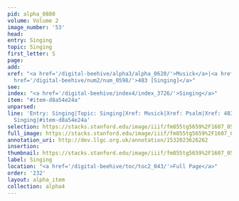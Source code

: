 ```yaml
---
pid: alpha_0880
volume: Volume 2
image_number: '53'
head: 
entry: Singing
topic: Singing
first_letter: S
page: 
add: 
xref: "<a href='/digital-beehive/alpha3/alpha_0620/'>Musick</a>|<a href='/digital-beehive/alpha4/alpha_0756/'>Psalm</a>|<a
  href='/digital-beehive/num2/num_0598/'>483 [Singing]</a>"
see: 
index: "<a href='/digital-beehive/index4/index_3726/'>Singing</a>"
item: "#item-d8a54e24a"
unparsed: 
line: 'Entry: Singing|Topic: Singing|Xref: Musick|Xref: Psalm|Xref: 483 [Singing]|Index:
  Singing|#item-d8a54e24a'
selection: https://stacks.stanford.edu/image/iiif/fm855tg5659%2F1607_0520/304,2792,3078,576/full/0/default.jpg
full_image: https://stacks.stanford.edu/image/iiif/fm855tg5659%2F1607_0520/full/full/0/default.jpg
annotation_uri: http://dev.llgc.org.uk/annotation/1532023626262
insertion: 
thumbnail: https://stacks.stanford.edu/image/iiif/fm855tg5659%2F1607_0520/304,2792,600,180/250,/0/default.jpg
label: Singing
location: "<a href='/digital-beehive/toc/toc2_043/'>Full Page</a>"
order: '232'
layout: alpha_item
collection: alpha4
---
```

